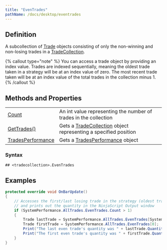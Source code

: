 ```yaml
---
title: "EvenTrades"
pathName: /docs/desktop/eventrades
---
```


## Definition

A subcollection of [Trade](/docs/desktop/trade) objects consisting of only the non-winning and non-losing trades in a [TradeCollection](/docs/desktop/tradecollection).

{% callout type="note" %}
You can access a trade object by providing an index value. Trades are indexed sequentially, meaning the oldest trade taken in a strategy will be at an index value of zero. The most recent trade taken will be at an index value of the total trades in the collection minus 1.
{% /callout %}

## Methods and Properties

|  |  |
| --- | --- |
| [Count](/docs/desktop/tradecollection_tradescount) | An int value representing the number of trades in the collection |
| [GetTrades()](/docs/desktop/gettrades) | Gets a [TradeCollection](/docs/desktop/tradecollection) object representing a specified position |
| [TradesPerformance](/docs/desktop/tradesperformance) | Gets a [TradesPerformance](/docs/desktop/tradesperformance) object |

### Syntax

```
## <tradecollection>.EvenTrades
```

## Examples

```csharp
protected override void OnBarUpdate()
{
    // Accesses the first/last losing trade in the strategy (oldest trade is at index 0)
    // and prints out the quantity in the NinjaScript Output window
    if (SystemPerformance.AllTrades.EvenTrades.Count > 1)
    {
        Trade lastTrade = SystemPerformance.AllTrades.EvenTrades[SystemPerformance.AllTrades.Count - 1];
        Trade firstTrade = SystemPerformance.AllTrades.EvenTrades[0];
        Print("The last even trade's quantity was " + lastTrade.Quantity);
        Print("The first even trade's quantity was " + firstTrade.Quantity);
    }
}
```
